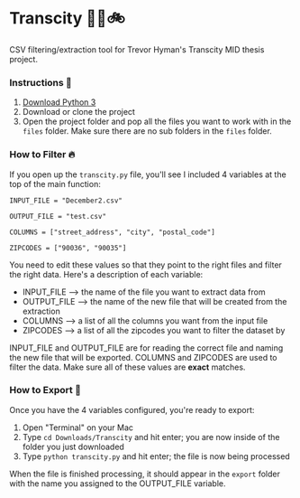 # Transcity 🚗🚄🚲
CSV filtering/extraction tool for Trevor Hyman's Transcity MID thesis project.

### Instructions 📝
1. [Download Python 3](https://www.python.org/downloads/)
2. Download or clone the project
3. Open the project folder and pop all the files you want to work with in the `files` folder. Make sure there are no sub folders in the `files` folder. 

### How to Filter 🔥
If you open up the `transcity.py` file, you'll see I included 4 variables at the top of the main function:
```
INPUT_FILE = "December2.csv"

OUTPUT_FILE = "test.csv"

COLUMNS = ["street_address", "city", "postal_code"]

ZIPCODES = ["90036", "90035"]
```
You need to edit these values so that they point to the right files and filter the right data. Here's a description of each variable:
- INPUT_FILE    --> the name of the file you want to extract data from
- OUTPUT_FILE   --> the name of the new file that will be created from the extraction
- COLUMNS       --> a list of all the columns you want from the input file
- ZIPCODES      --> a list of all the zipcodes you want to filter the dataset by

INPUT_FILE and OUTPUT_FILE are for reading the correct file and naming the new file that will be exported. COLUMNS and ZIPCODES are used to filter the data. Make sure all of these values are __exact__ matches.

### How to Export 💯
Once you have the 4 variables configured, you're ready to export:
1. Open "Terminal" on your Mac
2. Type `cd Downloads/Transcity` and hit enter; you are now inside of the folder you just downloaded
3. Type `python transcity.py` and hit enter; the file is now being processed

When the file is finished processing, it should appear in the `export` folder with the name you assigned to the OUTPUT_FILE variable.